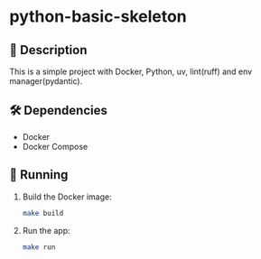 # python-basic-skeleton

## 📝 **Description**
This is a simple project with Docker, Python, uv, lint(ruff) and env manager(pydantic).

## 🛠 **Dependencies**
- Docker
- Docker Compose

## 🚀 **Running**
1. Build the Docker image:
    ```sh
    make build
    ```
2. Run the app:
    ```sh
    make run
    ```
